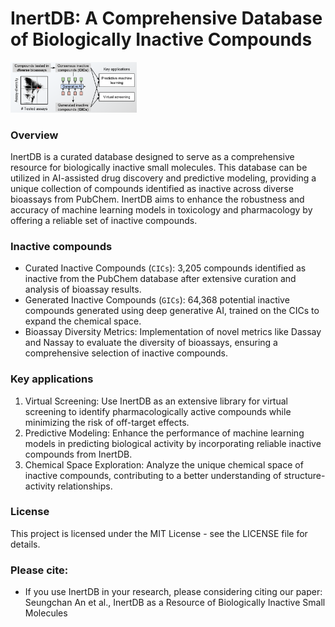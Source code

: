 # InertDB: A Comprehensive Database of Biologically Inactive Compounds

<img src="/GA.png" width="40%" height="40%" title="InertDB"></img>

### Overview
InertDB is a curated database designed to serve as a comprehensive resource for biologically inactive small molecules. This database can be utilized in AI-assisted drug discovery and predictive modeling, providing a unique collection of compounds identified as inactive across diverse bioassays from PubChem. InertDB aims to enhance the robustness and accuracy of machine learning models in toxicology and pharmacology by offering a reliable set of inactive compounds.

### Inactive compounds
- Curated Inactive Compounds (`CICs`): 3,205 compounds identified as inactive from the PubChem database after extensive curation and analysis of bioassay results.
- Generated Inactive Compounds (`GICs`): 64,368 potential inactive compounds generated using deep generative AI, trained on the CICs to expand the chemical space.
- Bioassay Diversity Metrics: Implementation of novel metrics like Dassay and Nassay to evaluate the diversity of bioassays, ensuring a comprehensive selection of inactive compounds.

### Key applications
1. Virtual Screening: Use InertDB as an extensive library for virtual screening to identify pharmacologically active compounds while minimizing the risk of off-target effects.
2. Predictive Modeling: Enhance the performance of machine learning models in predicting biological activity by incorporating reliable inactive compounds from InertDB.
3. Chemical Space Exploration: Analyze the unique chemical space of inactive compounds, contributing to a better understanding of structure-activity relationships.

### License
This project is licensed under the MIT License - see the LICENSE file for details.

### Please cite:
- If you use InertDB in your research, please considering citing our paper:
Seungchan An et al., InertDB as a Resource of Biologically Inactive Small Molecules

